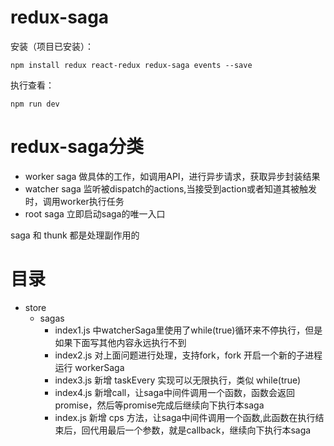 # redux-saga

安装（项目已安装）：
```
npm install redux react-redux redux-saga events --save
```

执行查看：
```
npm run dev
```

# redux-saga分类
- worker saga 做具体的工作，如调用API，进行异步请求，获取异步封装结果
- watcher saga 监听被dispatch的actions,当接受到action或者知道其被触发时，调用worker执行任务
- root saga 立即启动saga的唯一入口


saga 和 thunk 都是处理副作用的

# 目录
- store
  - sagas
    - index1.js 中watcherSaga里使用了while(true)循环来不停执行，但是如果下面写其他内容永远执行不到
    - index2.js 对上面问题进行处理，支持fork，fork 开启一个新的子进程运行 workerSaga
    - index3.js 新增 taskEvery 实现可以无限执行，类似 while(true)
    - index4.js 新增call，让saga中间件调用一个函数，函数会返回 promise，然后等promise完成后继续向下执行本saga
    - index.js 新增 cps 方法，让saga中间件调用一个函数,此函数在执行结束后，回代用最后一个参数，就是callback，继续向下执行本saga
